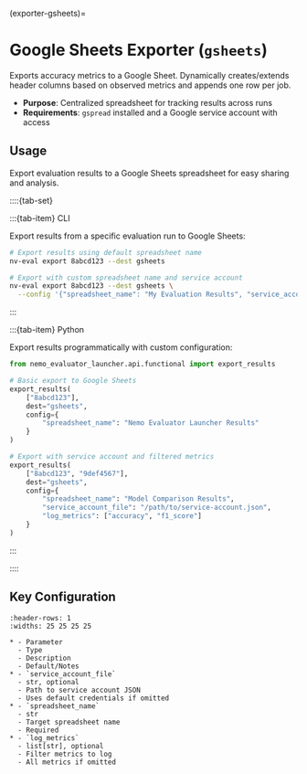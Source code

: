 (exporter-gsheets)=

# Google Sheets Exporter (`gsheets`)

Exports accuracy metrics to a Google Sheet. Dynamically creates/extends header columns based on observed metrics and appends one row per job.

- **Purpose**: Centralized spreadsheet for tracking results across runs
- **Requirements**: `gspread` installed and a Google service account with access

## Usage

Export evaluation results to a Google Sheets spreadsheet for easy sharing and analysis.

::::{tab-set}

:::{tab-item} CLI

Export results from a specific evaluation run to Google Sheets:

```bash
# Export results using default spreadsheet name
nv-eval export 8abcd123 --dest gsheets

# Export with custom spreadsheet name and service account
nv-eval export 8abcd123 --dest gsheets \
  --config '{"spreadsheet_name": "My Evaluation Results", "service_account_file": "/path/to/service-account.json"}'
```

:::

:::{tab-item} Python

Export results programmatically with custom configuration:

```python
from nemo_evaluator_launcher.api.functional import export_results

# Basic export to Google Sheets
export_results(
    ["8abcd123"], 
    dest="gsheets", 
    config={
        "spreadsheet_name": "Nemo Evaluator Launcher Results"
    }
)

# Export with service account and filtered metrics
export_results(
    ["8abcd123", "9def4567"], 
    dest="gsheets", 
    config={
        "spreadsheet_name": "Model Comparison Results",
        "service_account_file": "/path/to/service-account.json",
        "log_metrics": ["accuracy", "f1_score"]
    }
)
```

:::

::::

## Key Configuration

```{list-table}
:header-rows: 1
:widths: 25 25 25 25

* - Parameter
  - Type
  - Description
  - Default/Notes
* - `service_account_file`
  - str, optional
  - Path to service account JSON
  - Uses default credentials if omitted
* - `spreadsheet_name`
  - str
  - Target spreadsheet name
  - Required
* - `log_metrics`
  - list[str], optional
  - Filter metrics to log
  - All metrics if omitted
```
